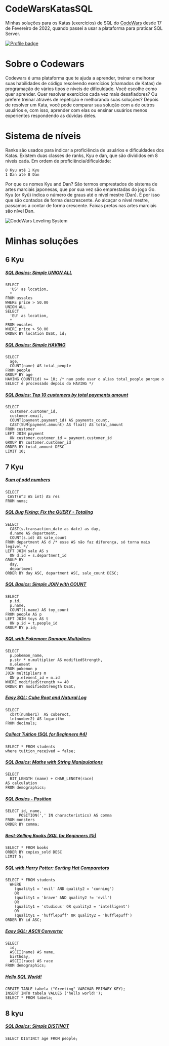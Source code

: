 # CodeWarsKatasSQL

Minhas soluções para os Katas (exercícios) de SQL do <a href="https://www.codewars.com">CodeWars</a> desde 17 de Fevereiro de 2022, quando passei a usar a plataforma para praticar SQL Server.

<a href="https://www.codewars.com/users/matheusguifer/stats"><img src="https://www.codewars.com/users/matheusguifer/badges/large" alt="Profile badge" data-canonical-src="https://www.codewars.com/users/matheusguifer/badges/large" style="max-width: 100%;"></a>

# Sobre o Codewars

Codewars é uma plataforma que te ajuda a aprender, treinar e melhorar suas habilidades de código resolvendo exercícios (chamados de Katas) de programação de vários tipos e níveis de dificuldade. Você escolhe como quer aprender. Quer resolver exercícios cada vez mais desafiadores? Ou prefere treinar através de repetição e melhorando suas soluções? Depois de resolver um Kata, você pode comparar sua solução com a de outros usuários e, com isso, aprender com elas ou ensinar usuários menos experientes respondendo as dúvidas deles.

# Sistema de níveis

Ranks são usados para indicar a proficiência de usuários e dificuldades dos Katas. Existem duas classes de ranks, Kyu e dan, que são divididos em 8 níveis cada. Em ordem de proficiência/dificuldade:

    8 Kyu até 1 Kyu
    1 Dan até 8 Dan

Por que os nomes Kyu and Dan? São termos emprestados do sistema de artes marciais japonesas, que por sua vez são emprestadas do jogo Go. Kyu (or Kyū) indica o número de graus até o nível mestre (Dan). É por isso que são contados de forma descrescente. Ao alcaçar o nível mestre, passamos a contar de forma crescente. Faixas pretas nas artes marciais são nível Dan.

<img src="https://camo.githubusercontent.com/5f28e2e61b2abbc1144a892d684a6b87e58f5b10526170cf7496012a3dbe08bb/68747470733a2f2f692e696d6775722e636f6d2f566d3737584d762e706e67" alt="CodeWars Leveling System">

# Minhas soluções

## 6 Kyu


##### [SQL Basics: Simple UNION ALL](https://www.codewars.com/kata/58112f8004adbbdb500004fe/solutions/sql)

```
SELECT 
  'US' as location,
  *  
FROM ussales
WHERE price > 50.00
UNION ALL
SELECT 
  'EU' as location,
  *  
FROM eusales
WHERE price > 50.00
ORDER BY location DESC, id;
```

##### [SQL Basics: Simple HAVING](https://www.codewars.com/kata/58164ddf890632ce00000220/train/sql)

```
SELECT 
  age,
  COUNT(name) AS total_people
FROM people
GROUP BY age
HAVING COUNT(id) >= 10; /* nao pode usar o alias total_people porque o SELECT é processado depois do HAVING */
```


##### [SQL Basics: Top 10 customers by total payments amount](https://www.codewars.com/kata/580d08b5c049aef8f900007c/train/sql)

```
SELECT 
  customer.customer_id, 
  customer.email, 
  COUNT(payment.payment_id) AS payments_count,
  CAST(SUM(payment.amount) AS float) AS total_amount
FROM customer
LEFT JOIN payment
  ON customer.customer_id = payment.customer_id
GROUP BY customer.customer_id
ORDER BY total_amount DESC
LIMIT 10;
```

## 7 Kyu

##### [Sum of odd numbers](https://www.codewars.com/kata/55fd2d567d94ac3bc9000064/train/sql)

```
SELECT   
 CAST(n^3 AS int) AS res
FROM nums;
```
##### [SQL Bug Fixing: Fix the QUERY - Totaling](https://www.codewars.com/kata/582cba7d3be8ce3a8300007c/train/sql)

```
SELECT 
  CAST(s.transaction_date as date) as day,
  d.name AS department,
  COUNT(s.id) AS sale_count
FROM department AS d /* esse AS não faz diferença, só torna mais legível */
LEFT JOIN sale AS s 
  ON d.id = s.department_id
GROUP BY 
  day,
  department
ORDER BY day ASC, department ASC, sale_count DESC;
```

##### [SQL Basics: Simple JOIN with COUNT](https://www.codewars.com/kata/580918e24a85b05ad000010c/train/sql)

```
SELECT 
  p.id,
  p.name,
  COUNT(t.name) AS toy_count
FROM people AS p
LEFT JOIN toys AS t
  ON p.id = t.people_id
GROUP BY p.id;
```

##### [SQL with Pokemon: Damage Multipliers](https://www.codewars.com/kata/5ab828bcedbcfc65ea000099/train/sql)

```
SELECT 
  p.pokemon_name,
  p.str * m.multiplier AS modifiedStrength,
  m.element
FROM pokemon p
JOIN multipliers m
  ON p.element_id = m.id
WHERE modifiedStrength >= 40 
ORDER BY modifiedStrength DESC;
```

##### [Easy SQL: Cube Root and Natural Log](https://www.codewars.com/kata/594a6ad320ac16a54400007f)

```
SELECT 
  cbrt(number1)  AS cuberoot, 
  ln(number2) AS logarithm
FROM decimals;
```
##### [Collect Tuition (SQL for Beginners #4)](https://www.codewars.com/kata/5910b0d378cc2ba91400000b)

```
SELECT * FROM students
where tuition_received = false;
```

##### [SQL Basics: Maths with String Manipulations](https://www.codewars.com/kata/594901ba44645fd7bd00005f)

```
SELECT 
  BIT_LENGTH (name) + CHAR_LENGTH(race) 
AS calculation
FROM demographics;
```

##### [SQL Basics - Position](https://www.codewars.com/kata/59401e0e54a655a298000040)

```
SELECT id, name, 
      POSITION(',' IN characteristics) AS comma
FROM monsters  
ORDER BY comma;
```

##### [Best-Selling Books (SQL for Beginners #5)](https://www.codewars.com/kata/591127cbe8b9fb05bd00004b)

```
SELECT * FROM books
ORDER BY copies_sold DESC
LIMIT 5;
```

##### [SQL with Harry Potter: Sorting Hat Comparators](https://www.codewars.com/kata/5abcf0f930488ff1a6000b66)

```
SELECT * FROM students
  WHERE 
    (quality1 = 'evil' AND quality2 = 'cunning')
    OR
    (quality1 = 'brave' AND quality2 != 'evil')
    OR
    (quality1 = 'studious' OR quality2 = 'intelligent')
    OR
    (quality1 = 'hufflepuff' OR quality2 = 'hufflepuff')
ORDER BY id ASC;
```

##### [Easy SQL: ASCII Converter](https://www.codewars.com/kata/594804a218e96caa8d00051b/train/sql)

```
SELECT 
  id,
  ASCII(name) AS name,
  birthday,
  ASCII(race) AS race
FROM demographics;
```

##### [Hello SQL World!](https://www.codewars.com/kata/581283eb0a5fb13e06000020)

```
CREATE TABLE tabela ("Greeting" VARCHAR PRIMARY KEY);
INSERT INTO tabela VALUES ('hello world!');
SELECT * FROM tabela;
```

## 8 kyu

##### [SQL Basics: Simple DISTINCT](https://www.codewars.com/kata/58111670e10b53be31000108)

```
SELECT DISTINCT age FROM people;
```



